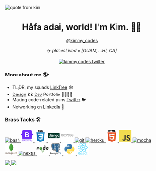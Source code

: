 <p><img src="https://user-images.githubusercontent.com/67879386/114729836-3250aa80-9cf5-11eb-9293-2dcdb54fe5f2.png" alt="quote from kim"></img></p>

<h1 align="center">Håfa adai, world! I'm Kim. 🤙🏻</h1>
<p align="center"><a href="https://kimmy-codes.webflow.io/about">@kimmy_codes</a></p>
<p align="center"> ✈️ <em> placesLived = [GUAM, ...HI, CA]</em></p>
<p align="center"> <a href="https://twitter.com/kimmy_codes" target="blank"><img src="https://img.shields.io/twitter/follow/kimmy_codes?logo=twitter&style=for-the-badge" alt="kimmy codes twitter" /></a> </p>

### More about me 🌎: 
- TL;DR, my squads <a href="https://linktr.ee/kimcinco">LinkTree</a> 🕸️
- <a href="https://kimmy-codes.webflow.io/design">Design</a> && <a href="https://kimmy-codes.webflow.io/dev">Dev</a> Portfolio 🎨👩🏻‍💻
- Making code-related puns <a href="https://twitter.com/kimmy_codes"> Twitter</a> 🐦
- Networking on <a href="https://www.linkedin.com/in/kimcinco/">LinkedIn</a> 💼

### Brass Tacks 🛠️
<p align="left"> <a href="https://www.gnu.org/software/bash/" target="_blank"> <img src="https://www.vectorlogo.zone/logos/gnu_bash/gnu_bash-icon.svg" alt="bash" width="40" height="40"/> </a> <a href="https://getbootstrap.com" target="_blank"> <img src="https://raw.githubusercontent.com/devicons/devicon/master/icons/bootstrap/bootstrap-plain-wordmark.svg" alt="bootstrap" width="40" height="40"/> </a> <a href="https://www.w3schools.com/css/" target="_blank"> <img src="https://raw.githubusercontent.com/devicons/devicon/master/icons/css3/css3-original-wordmark.svg" alt="css3" width="40" height="40"/> </a> <a href="https://www.djangoproject.com/" target="_blank"> <img src="https://raw.githubusercontent.com/devicons/devicon/master/icons/django/django-original.svg" alt="django" width="40" height="40"/> </a> <a href="https://expressjs.com" target="_blank"> <img src="https://raw.githubusercontent.com/devicons/devicon/master/icons/express/express-original-wordmark.svg" alt="express" width="40" height="40"/> </a> <a href="https://git-scm.com/" target="_blank"> <img src="https://www.vectorlogo.zone/logos/git-scm/git-scm-icon.svg" alt="git" width="40" height="40"/> </a> <a href="https://heroku.com" target="_blank"> <img src="https://www.vectorlogo.zone/logos/heroku/heroku-icon.svg" alt="heroku" width="40" height="40"/> </a> <a href="https://www.w3.org/html/" target="_blank"> <img src="https://raw.githubusercontent.com/devicons/devicon/master/icons/html5/html5-original-wordmark.svg" alt="html5" width="40" height="40"/> </a> <a href="https://developer.mozilla.org/en-US/docs/Web/JavaScript" target="_blank"> <img src="https://raw.githubusercontent.com/devicons/devicon/master/icons/javascript/javascript-original.svg" alt="javascript" width="40" height="40"/> </a> <a href="https://mochajs.org" target="_blank"> <img src="https://www.vectorlogo.zone/logos/mochajs/mochajs-icon.svg" alt="mocha" width="40" height="40"/> </a> <a href="https://www.mongodb.com/" target="_blank"> <img src="https://raw.githubusercontent.com/devicons/devicon/master/icons/mongodb/mongodb-original-wordmark.svg" alt="mongodb" width="40" height="40"/> </a> <a href="https://nextjs.org/" target="_blank"> <img src="https://cdn.worldvectorlogo.com/logos/nextjs-3.svg" alt="nextjs" width="40" height="40"/> </a> <a href="https://nodejs.org" target="_blank"> <img src="https://raw.githubusercontent.com/devicons/devicon/master/icons/nodejs/nodejs-original-wordmark.svg" alt="nodejs" width="40" height="40"/> </a> <a href="https://www.postgresql.org" target="_blank"> <img src="https://raw.githubusercontent.com/devicons/devicon/master/icons/postgresql/postgresql-original-wordmark.svg" alt="postgresql" width="40" height="40"/> </a> <a href="https://www.python.org" target="_blank"> <img src="https://raw.githubusercontent.com/devicons/devicon/master/icons/python/python-original.svg" alt="python" width="40" height="40"/> </a> <a href="https://reactjs.org/" target="_blank"> <img src="https://raw.githubusercontent.com/devicons/devicon/master/icons/react/react-original-wordmark.svg" alt="react" width="40" height="40"/> </a> </p>

<a href="https://github.com/kccrtv/github-readme-stats">
  <img width="350" src="https://github-readme-stats.vercel.app/api?username=kccrtv&theme=material-palenight&layout=compact">
</a>

<a href="https://github.com/kccrtv/github-readme-stats">
  <img width="350" src="https://github-readme-stats.vercel.app/api/top-langs/?username=kccrtv&theme=material-palenight&layout=compact&langs_count=8">
</a>
